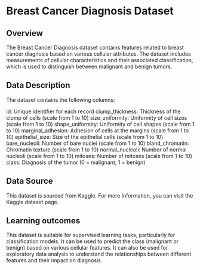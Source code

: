 # Breast Cancer Diagnosis Dataset
## Overview
The Breast Cancer Diagnosis dataset contains features related to breast cancer diagnosis based on various cellular attributes. 
The dataset includes measurements of cellular characteristics and their associated classification, which is used to distinguish between malignant and benign tumors.

## Data Description
The dataset contains the following columns:

id: Unique identifier for each record
clump_thickness: Thickness of the clump of cells (scale from 1 to 10)
size_uniformity: Uniformity of cell sizes (scale from 1 to 10)
shape_uniformity: Uniformity of cell shapes (scale from 1 to 10)
marginal_adhesion: Adhesion of cells at the margins (scale from 1 to 10)
epithelial_size: Size of the epithelial cells (scale from 1 to 10)
bare_nucleoli: Number of bare nuclei (scale from 1 to 10)
bland_chromatin: Chromatin texture (scale from 1 to 10)
normal_nucleoli: Number of normal nucleoli (scale from 1 to 10)
mitoses: Number of mitoses (scale from 1 to 10)
class: Diagnosis of the tumor (0 = malignant, 1 = benign)

## Data Source
This dataset is sourced from Kaggle. For more information, you can visit the Kaggle dataset page.

## Learning outcomes
This dataset is suitable for supervised learning tasks, particularly for classification models. It can be used to predict the class (malignant or benign) based on various cellular features. It can also be used for exploratory data analysis to understand the relationships between different features and their impact on diagnosis.
